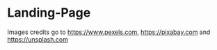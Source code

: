 # Landing-Page
Images credits go to https://www.pexels.com, https://pixabay.com and https://unsplash.com